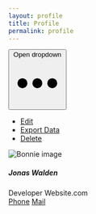 ```yaml
---
layout: profile
title: Profile
permalink: profile
---
```



<div class="dark w-full max-w-sm border border-gray-200 rounded-lg shadow dark:bg-gray-800 dark:border-gray-700">
    <div class="flex justify-end px-4 pt-4">
        <button id="dropdownButton" data-dropdown-toggle="dropdown" class="inline-block text-gray-500 dark:text-gray-400 hover:bg-gray-100 dark:hover:bg-gray-700 focus:ring-4 focus:outline-none focus:ring-gray-200 dark:focus:ring-gray-700 rounded-lg text-sm p-1.5" type="button">
            <span class="sr-only">Open dropdown</span>
            <svg class="w-6 h-6" aria-hidden="true" fill="currentColor" viewBox="0 0 20 20" xmlns="http://www.w3.org/2000/svg"><path d="M6 10a2 2 0 11-4 0 2 2 0 014 0zM12 10a2 2 0 11-4 0 2 2 0 014 0zM16 12a2 2 0 100-4 2 2 0 000 4z"></path></svg>
        </button>
        <!-- Dropdown menu -->
        <div id="dropdown" class="z-10 hidden text-base list-none bg-white divide-y divide-gray-100 rounded-lg shadow w-44 dark:bg-gray-700">
            <ul class=" list-none py-2" aria-labelledby="dropdownButton">
            <li>
                <a href="#" class="no-underline block px-4 py-2 text-sm text-gray-700 hover:bg-gray-100 dark:hover:bg-gray-600 dark:text-gray-200 dark:hover:text-white">Edit</a>
            </li>
            <li>
                <a href="#" class=" no-underline block px-4 py-2 text-sm text-gray-700 hover:bg-gray-100 dark:hover:bg-gray-600 dark:text-gray-200 dark:hover:text-white">Export Data</a>
            </li>
            <li>
                <a href="#" class="no-underline block px-4 py-2 text-sm text-red-600 hover:bg-gray-100 dark:hover:bg-gray-600 dark:text-gray-200 dark:hover:text-white">Delete</a>
            </li>
            </ul>
        </div>
    </div>
    <div class="dark flex flex-col items-center pb-10">
        <img class=" absolute top-0 left-[50%] w-44 h-44 mb-3 rounded-full shadow-lg" src="{{site.baseurl}}/assets/img/me.png" alt="Bonnie image"/>
        <h5 class="mb-1 text-xl font-medium text-gray-900 dark:text-white">Jonas Walden</h5>
        <span class="text-sm text-gray-500 dark:text-gray-400">Developer</span>
        <span class="text-sm text-gray-500 dark:text-gray-400">Website.com</span>
        <div class="flex mt-4 space-x-3 md:mt-6">
            <a href="#" class="inline-flex items-center px-4 py-2 text-sm font-medium text-center text-white bg-blue-700 rounded-lg hover:bg-blue-800 focus:ring-4 focus:outline-none focus:ring-green-300 dark:bg-green-600 dark:hover:bg-green-700 dark:focus:ring-blue-green">Phone</a>
            <a href="#" class="inline-flex items-center px-4 py-2 text-sm font-medium text-center text-gray-900 bg-white border border-gray-300 rounded-lg hover:bg-gray-100 focus:ring-4 focus:outline-none focus:ring-red-200 dark:bg-red-800 dark:text-white dark:border-red-600 dark:hover:bg-red-700 dark:hover:border-red-700 dark:focus:ring-red-700">Mail</a>
        </div>
    </div>
</div>


